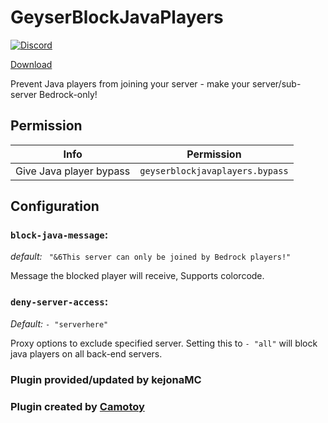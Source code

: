 # GeyserBlockJavaPlayers
[![Discord](https://img.shields.io/discord/853331530004299807?color=7289da&label=discord&logo=discord&logoColor=white)](https://discord.gg/M2SvqCu4e9)

[Download](https://github.com/kejonaMC/GeyserBlockJavaPlayers/releases)


Prevent Java players from joining your server - make your server/sub-server Bedrock-only!

## Permission

| Info                    | Permission                   |
|-------------------------|------------------------------|
| Give Java player bypass | `geyserblockjavaplayers.bypass` |


## Configuration

### `block-java-message`:
*default:* ` "&6This server can only be joined by Bedrock players!"`

Message the blocked player will receive, Supports colorcode.

### `deny-server-access`:
*Default:* `- "serverhere"`

Proxy options to exclude specified server. Setting this to `- "all"` will block java players on all back-end servers.


### Plugin provided/updated by kejonaMC
### Plugin created by [Camotoy](https://github.com/Camotoy)
